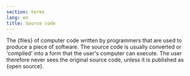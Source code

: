 ```yaml
---
section: terms
lang: en
title: Source code
---
```


The {files} of computer code written by programmers that are used to produce a piece of software. The source code is usually converted or 'compiled' into a form that the user's computer can execute. The user therefore never sees the original source code, unless it is published as {open source}.